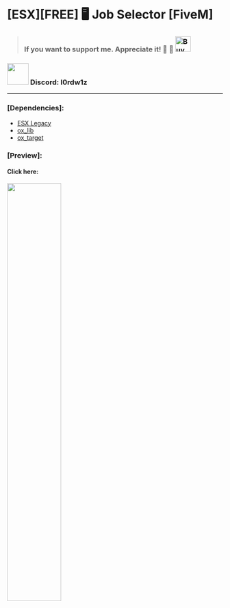 # [ESX][FREE] 🖥️ Job Selector [FiveM]
>### If you want to support me. Appreciate it! 🙌  🙌 <a href='https://ko-fi.com/l0rdw1z' target='_blank'><img height='36' style='border:0px;height:36px;' src='https://storage.ko-fi.com/cdn/kofi3.png?v=3' border='0' alt='Buy Me a Coffee at ko-fi.com' /></a>
### <img src="https://assets-global.website-files.com/6257adef93867e50d84d30e2/636e0a6a49cf127bf92de1e2_icon_clyde_blurple_RGB.png" style="width: 50px;"> Discord: l0rdw1z
---
 ### [Dependencies]: <br>
* [ESX Legacy](https://github.com/esx-framework/esx_core)
* [ox_lib](https://github.com/overextended/ox_lib)
* [ox_target](https://github.com/overextended/ox_target)

 ### [Preview]: <br>
#### Click here: <br>
[<img src="https://i.imgur.com/db1Y5Nr.png" width="50%">](https://youtu.be/SgPr1curuI8)

